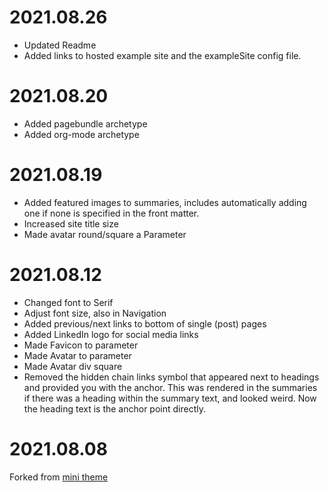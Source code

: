 # 2021.08.26

- Updated Readme
- Added links to hosted example site and the exampleSite config file.

# 2021.08.20

- Added pagebundle archetype
- Added org-mode archetype

# 2021.08.19

- Added featured images to summaries, includes automatically adding one if none is specified in the front matter.
- Increased site title size
- Made avatar round/square a Parameter

# 2021.08.12

- Changed font to Serif
- Adjust font size, also in Navigation
- Added previous/next links to bottom of single (post) pages
- Added LinkedIn logo for social media links
- Made Favicon to parameter
- Made Avatar to parameter
- Made Avatar div square
- Removed the hidden chain links symbol that appeared next to headings and provided you with the anchor. This was rendered in the summaries if there was a heading within the summary text, and looked weird. Now the heading text is the anchor point directly. 

# 2021.08.08

Forked from [mini theme](https://github.com/nodejh/hugo-theme-mini)
